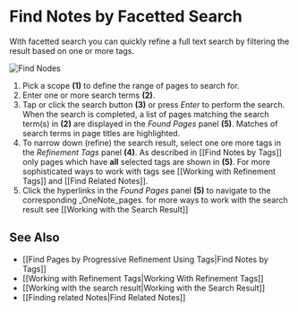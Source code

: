 # Find Notes by Facetted Search

With facetted search you can quickly refine a full text search by filtering the
result based on one or more tags.

![Find Nodes](https://github.com/WetHat/OnenoteTaggingKit/wiki/images/FacettedSearch.png)

1. Pick a scope **(1)** to define the range of pages to search for.
2. Enter one or more search terms **(2)**.
3. Tap or click the search button **(3)** or press _Enter_ to perform the search.
   When the search is completed, a list of pages matching the search term(s)
   in **(2)** are displayed in the _Found Pages_ panel **(5)**.
   Matches of search terms in page titles are highlighted.
4. To narrow down (refine) the search result, select one ore more tags in the _Refinement Tags_ panel **(4)**.
   As described in [[Find Notes by Tags]] only pages which have **all** selected tags are
   shown in **(5)**. 
   For more sophisticated ways to work with
   tags see [[Working with Refinement Tags]] and [[Find Related Notes]].
5. Click the hyperlinks in the _Found Pages_ panel **(5)** to navigate to the corresponding _OneNote_pages.
   for more ways to work with the search result see [[Working with the Search Result]]

## See Also
* [[Find Pages by Progressive Refinement Using Tags|Find Notes by Tags]]
* [[Working with Refinement Tags|Working With Refinement Tags]]
* [[Working with the search result|Working with the Search Result]]
* [[Finding related Notes|Find Related Notes]]


